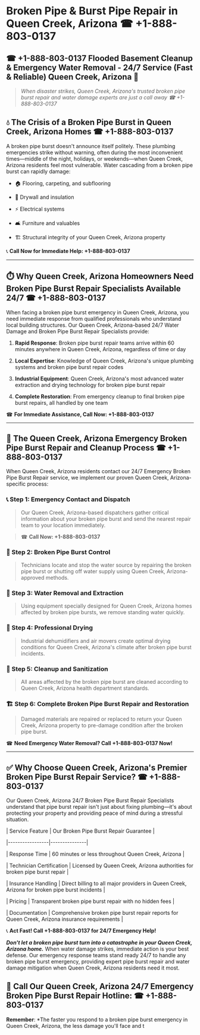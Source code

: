 # Broken Pipe & Burst Pipe Repair in Queen Creek, Arizona ☎ +1-888-803-0137  
## ☎ +1-888-803-0137 Flooded Basement Cleanup & Emergency Water Removal - 24/7 Service (Fast & Reliable) Queen Creek, Arizona 🚨  

> *When disaster strikes, Queen Creek, Arizona's trusted broken pipe burst repair and water damage experts are just a call away ☎ +1-888-803-0137*  

## 💧 The Crisis of a Broken Pipe Burst in Queen Creek, Arizona Homes ☎ +1-888-803-0137  

A broken pipe burst doesn't announce itself politely. These plumbing emergencies strike without warning, often during the most inconvenient times—middle of the night, holidays, or weekends—when Queen Creek, Arizona residents feel most vulnerable. Water cascading from a broken pipe burst can rapidly damage:  

* 🏠 Flooring, carpeting, and subflooring  
* 🧱 Drywall and insulation  
* ⚡ Electrical systems  
* 🛋️ Furniture and valuables  
* 🏗️ Structural integrity of your Queen Creek, Arizona property  

📞 **Call Now for Immediate Help: +1-888-803-0137**  

---  

## ⏱️ Why Queen Creek, Arizona Homeowners Need Broken Pipe Burst Repair Specialists Available 24/7 ☎ +1-888-803-0137  

When facing a broken pipe burst emergency in Queen Creek, Arizona, you need immediate response from qualified professionals who understand local building structures. Our Queen Creek, Arizona-based 24/7 Water Damage and Broken Pipe Burst Repair Specialists provide:  

1. **Rapid Response**: Broken pipe burst repair teams arrive within 60 minutes anywhere in Queen Creek, Arizona, regardless of time or day  
2. **Local Expertise**: Knowledge of Queen Creek, Arizona's unique plumbing systems and broken pipe burst repair codes  
3. **Industrial Equipment**: Queen Creek, Arizona's most advanced water extraction and drying technology for broken pipe burst repair  
4. **Complete Restoration**: From emergency cleanup to final broken pipe burst repairs, all handled by one team  

☎ **For Immediate Assistance, Call Now: +1-888-803-0137**  

---  

## 🔧 The Queen Creek, Arizona Emergency Broken Pipe Burst Repair and Cleanup Process ☎ +1-888-803-0137  

When Queen Creek, Arizona residents contact our 24/7 Emergency Broken Pipe Burst Repair service, we implement our proven Queen Creek, Arizona-specific process:  

### 📞 Step 1: Emergency Contact and Dispatch  
> Our Queen Creek, Arizona-based dispatchers gather critical information about your broken pipe burst and send the nearest repair team to your location immediately.  
> ☎ **Call Now: +1-888-803-0137**  

### 🚿 Step 2: Broken Pipe Burst Control  
> Technicians locate and stop the water source by repairing the broken pipe burst or shutting off water supply using Queen Creek, Arizona-approved methods.  

### 🌊 Step 3: Water Removal and Extraction  
> Using equipment specially designed for Queen Creek, Arizona homes affected by broken pipe bursts, we remove standing water quickly.  

### 💨 Step 4: Professional Drying  
> Industrial dehumidifiers and air movers create optimal drying conditions for Queen Creek, Arizona's climate after broken pipe burst incidents.  

### 🧼 Step 5: Cleanup and Sanitization  
> All areas affected by the broken pipe burst are cleaned according to Queen Creek, Arizona health department standards.  

### 🏗️ Step 6: Complete Broken Pipe Burst Repair and Restoration  
> Damaged materials are repaired or replaced to return your Queen Creek, Arizona property to pre-damage condition after the broken pipe burst.  

☎ **Need Emergency Water Removal? Call +1-888-803-0137 Now!**  

---  

## ✅ Why Choose Queen Creek, Arizona's Premier Broken Pipe Burst Repair Service? ☎ +1-888-803-0137  

Our Queen Creek, Arizona 24/7 Broken Pipe Burst Repair Specialists understand that pipe burst repair isn't just about fixing plumbing—it's about protecting your property and providing peace of mind during a stressful situation.  

| Service Feature | Our Broken Pipe Burst Repair Guarantee |  
|-----------------|---------------|  
| Response Time | 60 minutes or less throughout Queen Creek, Arizona |  
| Technician Certification | Licensed by Queen Creek, Arizona authorities for broken pipe burst repair |  
| Insurance Handling | Direct billing to all major providers in Queen Creek, Arizona for broken pipe burst incidents |  
| Pricing | Transparent broken pipe burst repair with no hidden fees |  
| Documentation | Comprehensive broken pipe burst repair reports for Queen Creek, Arizona insurance requirements |  

📞 **Act Fast! Call +1-888-803-0137 for 24/7 Emergency Help!**  

***Don't let a broken pipe burst turn into a catastrophe in your Queen Creek, Arizona home.*** When water damage strikes, immediate action is your best defense. Our emergency response teams stand ready 24/7 to handle any broken pipe burst emergency, providing expert pipe burst repair and water damage mitigation when Queen Creek, Arizona residents need it most.  

## 📱 Call Our Queen Creek, Arizona 24/7 Emergency Broken Pipe Burst Repair Hotline: ☎ +1-888-803-0137  

**Remember**: *The faster you respond to a broken pipe burst emergency in Queen Creek, Arizona, the less damage you'll face and t
